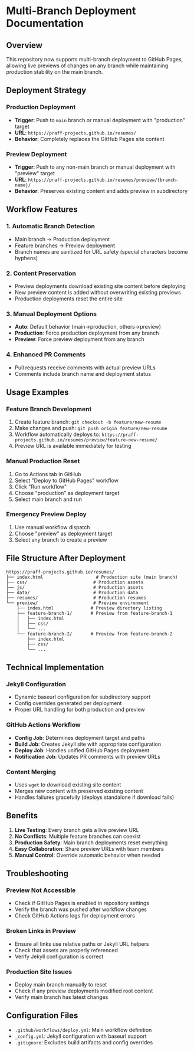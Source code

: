 # Multi-Branch Deployment Documentation

## Overview

This repository now supports multi-branch deployment to GitHub Pages, allowing live previews of changes on any branch while maintaining production stability on the main branch.

## Deployment Strategy

### Production Deployment
- **Trigger**: Push to `main` branch or manual deployment with "production" target
- **URL**: `https://praff-projects.github.io/resumes/`
- **Behavior**: Completely replaces the GitHub Pages site content

### Preview Deployment
- **Trigger**: Push to any non-main branch or manual deployment with "preview" target
- **URL**: `https://praff-projects.github.io/resumes/preview/{branch-name}/`
- **Behavior**: Preserves existing content and adds preview in subdirectory

## Workflow Features

### 1. Automatic Branch Detection
- Main branch → Production deployment
- Feature branches → Preview deployment
- Branch names are sanitized for URL safety (special characters become hyphens)

### 2. Content Preservation
- Preview deployments download existing site content before deploying
- New preview content is added without overwriting existing previews
- Production deployments reset the entire site

### 3. Manual Deployment Options
- **Auto**: Default behavior (main→production, others→preview)
- **Production**: Force production deployment from any branch
- **Preview**: Force preview deployment from any branch

### 4. Enhanced PR Comments
- Pull requests receive comments with actual preview URLs
- Comments include branch name and deployment status

## Usage Examples

### Feature Branch Development
1. Create feature branch: `git checkout -b feature/new-resume`
2. Make changes and push: `git push origin feature/new-resume`
3. Workflow automatically deploys to: `https://praff-projects.github.io/resumes/preview/feature-new-resume/`
4. Preview URL is available immediately for testing

### Manual Production Reset
1. Go to Actions tab in GitHub
2. Select "Deploy to GitHub Pages" workflow
3. Click "Run workflow"
4. Choose "production" as deployment target
5. Select main branch and run

### Emergency Preview Deploy
1. Use manual workflow dispatch
2. Choose "preview" as deployment target
3. Select any branch to create a preview

## File Structure After Deployment

```
https://praff-projects.github.io/resumes/
├── index.html                    # Production site (main branch)
├── css/                         # Production assets
├── js/                          # Production assets
├── data/                        # Production data
├── resumes/                     # Production resumes
└── preview/                     # Preview environment
    ├── index.html              # Preview directory listing
    ├── feature-branch-1/       # Preview from feature-branch-1
    │   ├── index.html
    │   ├── css/
    │   └── ...
    └── feature-branch-2/       # Preview from feature-branch-2
        ├── index.html
        ├── css/
        └── ...
```

## Technical Implementation

### Jekyll Configuration
- Dynamic baseurl configuration for subdirectory support
- Config overrides generated per deployment
- Proper URL handling for both production and preview

### GitHub Actions Workflow
- **Config Job**: Determines deployment target and paths
- **Build Job**: Creates Jekyll site with appropriate configuration
- **Deploy Job**: Handles unified GitHub Pages deployment
- **Notification Job**: Updates PR comments with preview URLs

### Content Merging
- Uses `wget` to download existing site content
- Merges new content with preserved existing content
- Handles failures gracefully (deploys standalone if download fails)

## Benefits

1. **Live Testing**: Every branch gets a live preview URL
2. **No Conflicts**: Multiple feature branches can coexist
3. **Production Safety**: Main branch deployments reset everything
4. **Easy Collaboration**: Share preview URLs with team members
5. **Manual Control**: Override automatic behavior when needed

## Troubleshooting

### Preview Not Accessible
- Check if GitHub Pages is enabled in repository settings
- Verify the branch was pushed after workflow changes
- Check GitHub Actions logs for deployment errors

### Broken Links in Preview
- Ensure all links use relative paths or Jekyll URL helpers
- Check that assets are properly referenced
- Verify Jekyll configuration is correct

### Production Site Issues
- Deploy main branch manually to reset
- Check if any preview deployments modified root content
- Verify main branch has latest changes

## Configuration Files

- `.github/workflows/deploy.yml`: Main workflow definition
- `_config.yml`: Jekyll configuration with baseurl support
- `.gitignore`: Excludes build artifacts and config overrides
